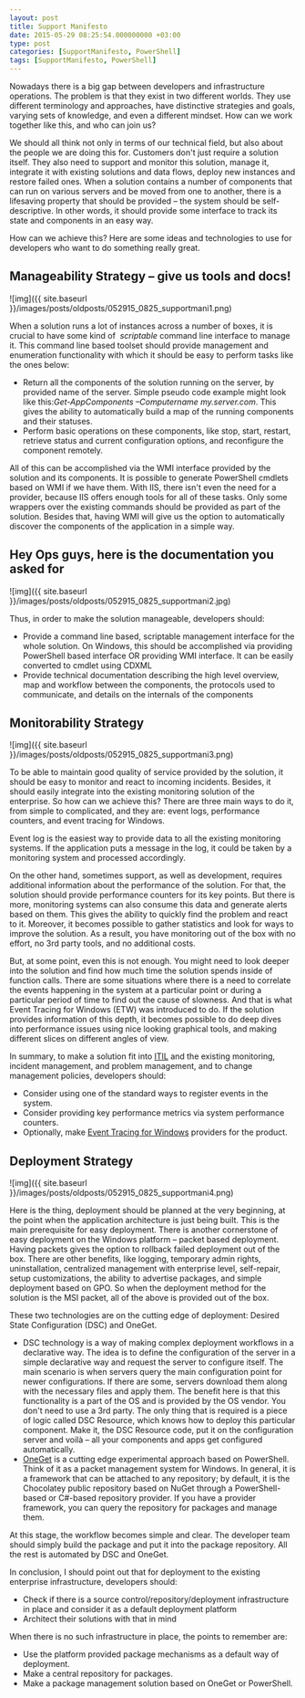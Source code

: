 ```yaml
---
layout: post
title: Support Manifesto
date: 2015-05-29 08:25:54.000000000 +03:00
type: post
categories: [SupportManifesto, PowerShell]
tags: [SupportManifesto, PowerShell]
---
```

Nowadays there is a big gap between developers and infrastructure operations. The problem is that they exist in two different worlds. They use different terminology and approaches, have distinctive strategies and goals, varying sets of knowledge, and even a different mindset. How can we work together like this, and who can join us?

We should all think not only in terms of our technical field, but also about the people we are doing this for. Customers don't just require a solution itself. They also need to support and monitor this solution, manage it, integrate it with existing solutions and data flows, deploy new instances and restore failed ones. When a solution contains a number of components that can run on various servers and be moved from one to another, there is a lifesaving property that should be provided – the system should be self-descriptive. In other words, it should provide some interface to track its state and components in an easy way.

How can we achieve this? Here are some ideas and technologies to use for developers who want to do something really great.

## Manageability Strategy – give us tools and docs!
![img]({{ site.baseurl }}/images/posts/oldposts/052915_0825_supportmani1.png)

When a solution runs a lot of instances across a number of boxes, it is crucial to have some kind of  *scriptable* command line interface to manage it. This command line based toolset should provide management and enumeration functionality with which it should be easy to perform tasks like the ones below:

- Return all the components of the solution running on the server, by provided name of the server. Simple pseudo code example might look like this:*Get-AppComponents –Computername my.server.com*. This gives the ability to automatically build a map of the running components and their statuses.
- Perform basic operations on these components, like stop, start, restart, retrieve status and current configuration options, and reconfigure the component remotely.

All of this can be accomplished via the WMI interface provided by the solution and its components. It is possible to generate PowerShell cmdlets based on WMI if we have them. With IIS, there isn't even the need for a provider, because IIS offers enough tools for all of these tasks. Only some wrappers over the existing commands should be provided as part of the solution. Besides that, having WMI will give us the option to automatically discover the components of the application in a simple way.

## Hey Ops guys, here is the documentation you asked for
![img]({{ site.baseurl }}/images/posts/oldposts/052915_0825_supportmani2.jpg)

Thus, in order to make the solution manageable, developers should:

- Provide a command line based, scriptable management interface for the whole solution. On Windows, this should be accomplished via providing PowerShell based interface OR providing WMI interface. It can be easily converted to cmdlet using CDXML
- Provide technical documentation describing the high level overview, map and workflow between the components, the protocols used to communicate, and details on the internals of the components

## Monitorability Strategy
![img]({{ site.baseurl }}/images/posts/oldposts/052915_0825_supportmani3.png)

To be able to maintain good quality of service provided by the solution, it should be easy to monitor and react to incoming incidents. Besides, it should easily integrate into the existing monitoring solution of the enterprise. So how can we achieve this? There are three main ways to do it, from simple to complicated, and they are: event logs, performance counters, and event tracing for Windows.

Event log is the easiest way to provide data to all the existing monitoring systems. If the application puts a message in the log, it could be taken by a monitoring system and processed accordingly.

On the other hand, sometimes support, as well as development, requires additional information about the performance of the solution. For that, the solution should provide performance counters for its key points. But there is more, monitoring systems can also consume this data and generate alerts based on them. This gives the ability to quickly find the problem and react to it. Moreover, it becomes possible to gather statistics and look for ways to improve the solution. As a result, you have monitoring out of the box with no effort, no 3rd party tools, and no additional costs.

But, at some point, even this is not enough. You might need to look deeper into the solution and find how much time the solution spends inside of function calls. There are some situations where there is a need to correlate the events happening in the system at a particular point or during a particular period of time to find out the cause of slowness. And that is what Event Tracing for Windows (ETW) was introduced to do. If the solution provides information of this depth, it becomes possible to do deep dives into performance issues using nice looking graphical tools, and making different slices on different angles of view.

In summary, to make a solution fit into [ITIL](https://en.wikipedia.org/wiki/ITIL) and the existing monitoring, incident management, and problem management, and to change management policies, developers should:

- Consider using one of the standard ways to register events in the system.
- Consider providing key performance metrics via system performance counters.
- Optionally, make [Event Tracing for Windows](https://msdn.microsoft.com/en-us/library/windows/desktop/bb968803%28v=vs.85%29.aspx) providers for the product.

## Deployment Strategy
![img]({{ site.baseurl }}/images/posts/oldposts/052915_0825_supportmani4.png)

Here is the thing, deployment should be planned at the very beginning, at the point when the application architecture is just being built. This is the main prerequisite for easy deployment. There is another cornerstone of easy deployment on the Windows platform – packet based deployment. Having packets gives the option to rollback failed deployment out of the box. There are other benefits, like logging, temporary admin rights, uninstallation, centralized management with enterprise level, self-repair, setup customizations, the ability to advertise packages, and simple deployment based on GPO. So when the deployment method for the solution is the MSI packet, all of the above is provided out of the box.

These two technologies are on the cutting edge of deployment: Desired State Configuration (DSC) and OneGet.
- DSC technology is a way of making complex deployment workflows in a declarative way. The idea is to define the configuration of the server in a simple declarative way and request the server to configure itself. The main scenario is when servers query the main configuration point for newer configurations. If there are some, servers download them along with the necessary files and apply them. The benefit here is that this functionality is a part of the OS and is provided by the OS vendor. You don't need to use a 3rd party. The only thing that is required is a piece of logic called DSC Resource, which knows how to deploy this particular component. Make it, the DSC Resource code, put it on the configuration server and voilà – all your components and apps get configured automatically.
- [OneGet](https://github.com/OneGet/oneget) is a cutting edge experimental approach based on PowerShell. Think of it as a packet management system for Windows. In general, it is a framework that can be attached to any repository; by default, it is the Chocolatey public repository based on NuGet through a PowerShell-based or C#-based repository provider. If you have a provider framework, you can query the repository for packages and manage them.

At this stage, the workflow becomes simple and clear. The developer team should simply build the package and put it into the package repository. All the rest is automated by DSC and OneGet.

In conclusion, I should point out that for deployment to the existing enterprise infrastructure, developers should:
- Check if there is a source control/repository/deployment infrastructure in place and consider it as a default deployment platform
- Architect their solutions with that in mind

When there is no such infrastructure in place, the points to remember are:
- Use the platform provided package mechanisms as a default way of deployment.
- Make a central repository for packages.
- Make a package management solution based on OneGet or PowerShell.
